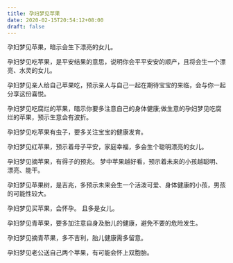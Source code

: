 ```yaml
---
title: 孕妇梦见苹果
date: 2020-02-15T20:54:12+08:00
draft: false
---
```


孕妇梦见苹果，暗示会生下漂亮的女儿。

孕妇梦见吃苹果，是平安结果的意思，说明你会平平安安的顺产，且将会生一个漂亮、水灵的女儿。

孕妇梦见亲人给自己苹果吃，预示亲人与自己一起在期待宝宝的来临，会与你一起分享这份喜悦。

孕妇梦见吃腐烂的苹果，暗示你要多注意自己的身体健康;做生意的孕妇梦见吃腐烂的苹果，预示生意会有波折。

孕妇梦见吃苹果有虫子，要多关注宝宝的健康发育。

孕妇梦见红苹果，预示着母子平安，家庭幸福，多会生个聪明漂亮的女儿。

孕妇梦见摘苹果，有得子的预兆。
梦中苹果越好看，预示着未来的小孩越聪明、漂亮、能干。

孕妇梦见苹果树，是吉兆，多预示未来会生一个活泼可爱、身体健康的小孩，男孩的可能性较大。

孕妇梦见买苹果，会怀孕。
且多是女儿。

孕妇梦见青苹果，要多加注意自身及胎儿的健康，避免不要的危险发生。

孕妇梦见摘青苹果，多不吉利，胎儿健康需多留意。

孕妇梦见老公送自己两个苹果，有可能会怀上双胞胎。
